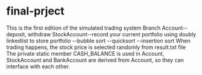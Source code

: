 # final-prject
This is the first edition of the simulated trading system
Branch
  Account--deposit, withdraw
  StockAccount--record your current portfolio
  using doubly linkedlist to store portfolio
      --bubble sort
      --quicksort
      --insertion sort
  When trading happens, the stock price is selected randomly from result.txt file
  The private static member CASH_BALANCE is used in Account, StockAccount and BankAccount are derived from Account, so they can interface with each other.
